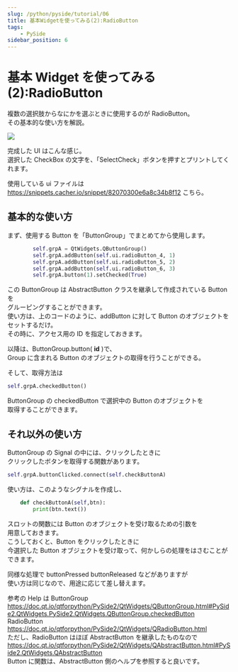 ```yaml
---
slug: /python/pyside/tutorial/06
title: 基本Widgetを使ってみる(2):RadioButton
tags:
    - PySide
sidebar_position: 6
---
```


# 基本 Widget を使ってみる(2):RadioButton

複数の選択肢からなにかを選ぶときに使用するのが RadioButton。  
その基本的な使い方を解説。

![](https://gyazo.com/6cf831e4fe126a407870f8b82bde509e.png)

完成した UI はこんな感じ。  
選択した CheckBox の文字を、「SelectCheck」ボタンを押すとプリントしてくれます。

使用している ui ファイルは
https://snippets.cacher.io/snippet/82070300e6a8c34b8f12
こちら。

<script src="https://embed.cacher.io/d6026a815967a314a1f845970c294ea62e59fc17.js?a=abcd6b52889638d633a3f71e5bb228a9"></script>

## 基本的な使い方

まず、使用する Button を「ButtonGroup」でまとめてから使用します。

```python
        self.grpA = QtWidgets.QButtonGroup()
        self.grpA.addButton(self.ui.radioButton_4, 1)
        self.grpA.addButton(self.ui.radioButton_5, 2)
        self.grpA.addButton(self.ui.radioButton_6, 3)
        self.grpA.button(1).setChecked(True)
```

この ButtonGroup は AbstractButton クラスを継承して作成されている Button を  
グルーピングすることができます。  
使い方は、上のコードのように、addButton に対して Button のオブジェクトをセットするだけ。  
その時に、アクセス用の ID を指定しておきます。

以降は、ButtonGroup.button( **id** )で、  
Group に含まれる Button のオブジェクトの取得を行うことができる。

そして、取得方法は

```python
self.grpA.checkedButton()
```

ButtonGroup の checkedButton で選択中の Button のオブジェクトを  
取得することができます。

## それ以外の使い方

ButtonGroup の Signal の中には、クリックしたときに  
クリックしたボタンを取得する関数があります。

```python
self.grpA.buttonClicked.connect(self.checkButtonA)
```

使い方は、このようなシグナルを作成し、

```python
    def checkButtonA(self,btn):
        print(btn.text())
```

スロットの関数には Button のオブジェクトを受け取るための引数を  
用意しておきます。  
こうしておくと、Button をクリックしたときに  
今選択した Button オブジェクトを受け取って、何かしらの処理をはさむことができます。

同様な処理で buttonPressed buttonReleased などがありますが  
使い方は同じなので、用途に応じて差し替えます。

参考の Help は
ButtonGroup  
https://doc.qt.io/qtforpython/PySide2/QtWidgets/QButtonGroup.html#PySide2.QtWidgets.PySide2.QtWidgets.QButtonGroup.checkedButton
RadioButton  
https://doc.qt.io/qtforpython/PySide2/QtWidgets/QRadioButton.html  
ただし、RadioButton はほぼ AbstractButton を継承したものなので  
https://doc.qt.io/qtforpython/PySide2/QtWidgets/QAbstractButton.html#PySide2.QtWidgets.QAbstractButton  
Button に関数は、AbstractButton 側のヘルプを参照すると良いです。

